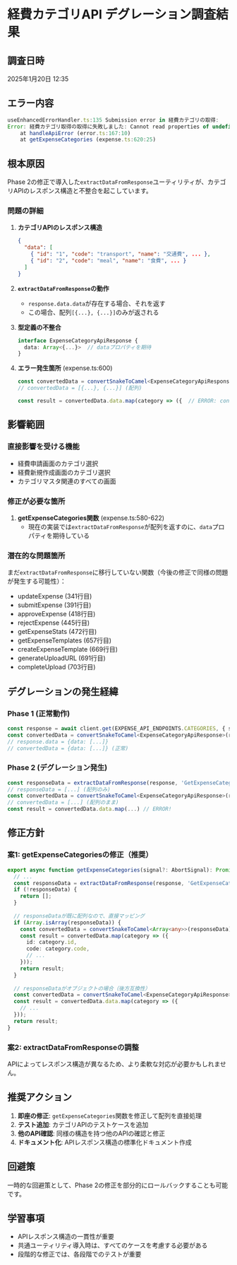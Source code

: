 # 経費カテゴリAPI デグレーション調査結果

## 調査日時
2025年1月20日 12:35

## エラー内容
```javascript
useEnhancedErrorHandler.ts:135 Submission error in 経費カテゴリの取得: 
Error: 経費カテゴリ取得の取得に失敗しました: Cannot read properties of undefined (reading 'map')
    at handleApiError (error.ts:167:10)
    at getExpenseCategories (expense.ts:620:25)
```

## 根本原因

Phase 2の修正で導入した`extractDataFromResponse`ユーティリティが、カテゴリAPIのレスポンス構造と不整合を起こしています。

### 問題の詳細

1. **カテゴリAPIのレスポンス構造**
   ```json
   {
     "data": [
       { "id": "1", "code": "transport", "name": "交通費", ... },
       { "id": "2", "code": "meal", "name": "食費", ... }
     ]
   }
   ```

2. **`extractDataFromResponse`の動作**
   - `response.data.data`が存在する場合、それを返す
   - この場合、配列`[{...}, {...}]`のみが返される

3. **型定義の不整合**
   ```typescript
   interface ExpenseCategoryApiResponse {
     data: Array<{...}>  // dataプロパティを期待
   }
   ```

4. **エラー発生箇所** (expense.ts:600)
   ```typescript
   const convertedData = convertSnakeToCamel<ExpenseCategoryApiResponse>(responseData);
   // convertedData = [{...}, {...}] (配列)
   
   const result = convertedData.data.map(category => ({  // ERROR: convertedData.dataはundefined
   ```

## 影響範囲

### 直接影響を受ける機能
- 経費申請画面のカテゴリ選択
- 経費新規作成画面のカテゴリ選択
- カテゴリマスタ関連のすべての画面

### 修正が必要な箇所
1. **getExpenseCategories関数** (expense.ts:580-622)
   - 現在の実装では`extractDataFromResponse`が配列を返すのに、`data`プロパティを期待している

### 潜在的な問題箇所
まだ`extractDataFromResponse`に移行していない関数（今後の修正で同様の問題が発生する可能性）：
- updateExpense (341行目)
- submitExpense (391行目)
- approveExpense (418行目)
- rejectExpense (445行目)
- getExpenseStats (472行目)
- getExpenseTemplates (657行目)
- createExpenseTemplate (669行目)
- generateUploadURL (691行目)
- completeUpload (703行目)

## デグレーションの発生経緯

### Phase 1 (正常動作)
```typescript
const response = await client.get(EXPENSE_API_ENDPOINTS.CATEGORIES, { signal });
const convertedData = convertSnakeToCamel<ExpenseCategoryApiResponse>(response.data);
// response.data = {data: [...]}
// convertedData = {data: [...]} (正常)
```

### Phase 2 (デグレーション発生)
```typescript
const responseData = extractDataFromResponse(response, 'GetExpenseCategories');
// responseData = [...] (配列のみ)
const convertedData = convertSnakeToCamel<ExpenseCategoryApiResponse>(responseData);
// convertedData = [...] (配列のまま)
const result = convertedData.data.map(...) // ERROR!
```

## 修正方針

### 案1: getExpenseCategoriesの修正（推奨）
```typescript
export async function getExpenseCategories(signal?: AbortSignal): Promise<ExpenseCategory[]> {
  // ...
  const responseData = extractDataFromResponse(response, 'GetExpenseCategories');
  if (!responseData) {
    return [];
  }
  
  // responseDataが既に配列なので、直接マッピング
  if (Array.isArray(responseData)) {
    const convertedData = convertSnakeToCamel<Array<any>>(responseData);
    const result = convertedData.map(category => ({
      id: category.id,
      code: category.code,
      // ...
    }));
    return result;
  }
  
  // responseDataがオブジェクトの場合（後方互換性）
  const convertedData = convertSnakeToCamel<ExpenseCategoryApiResponse>(responseData);
  const result = convertedData.data.map(category => ({
    // ...
  }));
  return result;
}
```

### 案2: extractDataFromResponseの調整
APIによってレスポンス構造が異なるため、より柔軟な対応が必要かもしれません。

## 推奨アクション

1. **即座の修正**: `getExpenseCategories`関数を修正して配列を直接処理
2. **テスト追加**: カテゴリAPIのテストケースを追加
3. **他のAPI確認**: 同様の構造を持つ他のAPIの確認と修正
4. **ドキュメント化**: APIレスポンス構造の標準化ドキュメント作成

## 回避策
一時的な回避策として、Phase 2の修正を部分的にロールバックすることも可能です。

## 学習事項
- APIレスポンス構造の一貫性が重要
- 共通ユーティリティ導入時は、すべてのケースを考慮する必要がある
- 段階的な修正では、各段階でのテストが重要